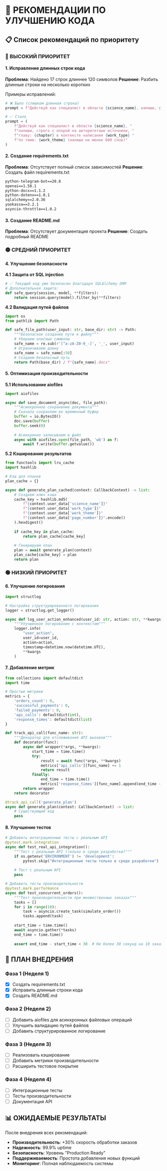 # 🔧 РЕКОМЕНДАЦИИ ПО УЛУЧШЕНИЮ КОДА

## 📋 Список рекомендаций по приоритету

### 🔴 ВЫСОКИЙ ПРИОРИТЕТ

#### 1. Исправление длинных строк кода
**Проблема**: Найдено 17 строк длиннее 120 символов
**Решение**: Разбить длинные строки на несколько коротких

Примеры исправлений:

```python
# ❌ Было (слишком длинная строка)
prompt = f"Действуй как специалист в области {science_name}, напиши, строго с опорой на авторитетные источники, главу: {chapter} в контексте написания {work_type} по теме: {work_theme} (напиши не менее 600 слов)"

# ✅ Стало
prompt = (
    f"Действуй как специалист в области {science_name}, "
    f"напиши, строго с опорой на авторитетные источники, "
    f"главу: {chapter} в контексте написания {work_type} "
    f"по теме: {work_theme} (напиши не менее 600 слов)"
)
```

#### 2. Создание requirements.txt
**Проблема**: Отсутствует полный список зависимостей
**Решение**: Создать файл requirements.txt

```txt
python-telegram-bot==20.8
openai==1.58.1
python-docx==1.1.2
python-dotenv==1.0.1
sqlalchemy==2.0.36
yookassa==3.2.1
asyncio-throttle==1.0.2
```

#### 3. Создание README.md
**Проблема**: Отсутствует документация проекта
**Решение**: Создать подробный README

### 🟡 СРЕДНИЙ ПРИОРИТЕТ

#### 4. Улучшение безопасности

**4.1 Защита от SQL injection**
```python
# ✅ Текущий код уже безопасен благодаря SQLAlchemy ORM
# Дополнительная защита:
def safe_query(session, model, **filters):
    return session.query(model).filter_by(**filters)
```

**4.2 Валидация путей файлов**
```python
import os
from pathlib import Path

def safe_file_path(user_input: str, base_dir: str) -> Path:
    """Безопасное создание пути к файлу"""
    # Убираем опасные символы
    safe_name = re.sub(r'[^a-zA-Z0-9_-]', '_', user_input)
    # Ограничиваем длину
    safe_name = safe_name[:50]
    # Создаем безопасный путь
    return Path(base_dir) / f"{safe_name}.docx"
```

#### 5. Оптимизация производительности

**5.1 Использование aiofiles**
```python
import aiofiles

async def save_document_async(doc, file_path):
    """Асинхронное сохранение документа"""
    # Сначала сохраняем во временный буфер
    buffer = io.BytesIO()
    doc.save(buffer)
    buffer.seek(0)
    
    # Асинхронно записываем в файл
    async with aiofiles.open(file_path, 'wb') as f:
        await f.write(buffer.getvalue())
```

**5.2 Кэширование результатов**
```python
from functools import lru_cache
import hashlib

# Кэш для планов
plan_cache = {}

async def generate_plan_cached(context: CallbackContext) -> list:
    # Создаем ключ кэша
    cache_key = hashlib.md5(
        f"{context.user_data['science_name']}"
        f"{context.user_data['work_type']}"
        f"{context.user_data['work_theme']}"
        f"{context.user_data['page_number']}".encode()
    ).hexdigest()
    
    if cache_key in plan_cache:
        return plan_cache[cache_key]
    
    # Генерируем план
    plan = await generate_plan(context)
    plan_cache[cache_key] = plan
    return plan
```

### 🟢 НИЗКИЙ ПРИОРИТЕТ

#### 6. Улучшение логирования
```python
import structlog

# Настройка структурированного логирования
logger = structlog.get_logger()

async def log_user_action_enhanced(user_id: str, action: str, **kwargs):
    """Улучшенное логирование с контекстом"""
    logger.info(
        "user_action",
        user_id=user_id,
        action=action,
        timestamp=datetime.now(datetime.UTC),
        **kwargs
    )
```

#### 7. Добавление метрик
```python
from collections import defaultdict
import time

# Простые метрики
metrics = {
    'orders_count': 0,
    'successful_payments': 0,
    'failed_payments': 0,
    'api_calls': defaultdict(int),
    'response_times': defaultdict(list)
}

def track_api_call(func_name: str):
    """Декоратор для отслеживания API вызовов"""
    def decorator(func):
        async def wrapper(*args, **kwargs):
            start_time = time.time()
            try:
                result = await func(*args, **kwargs)
                metrics['api_calls'][func_name] += 1
                return result
            finally:
                end_time = time.time()
                metrics['response_times'][func_name].append(end_time - start_time)
        return wrapper
    return decorator

@track_api_call('generate_plan')
async def generate_plan(context: CallbackContext) -> list:
    # Существующий код
    pass
```

#### 8. Улучшение тестов
```python
# Добавить интеграционные тесты с реальным API
@pytest.mark.integration
async def test_real_api_integration():
    """Тест с реальным API (только в среде разработки)"""
    if os.getenv('ENVIRONMENT') != 'development':
        pytest.skip("Интеграционные тесты только в среде разработки")
    
    # Тест с реальным API
    pass

# Добавить тесты производительности
@pytest.mark.performance
async def test_concurrent_orders():
    """Тест производительности при множественных заказах"""
    tasks = []
    for i in range(10):
        task = asyncio.create_task(simulate_order())
        tasks.append(task)
    
    start_time = time.time()
    await asyncio.gather(*tasks)
    end_time = time.time()
    
    assert end_time - start_time < 30  # Не более 30 секунд на 10 заказов
```

## 🚀 ПЛАН ВНЕДРЕНИЯ

### Фаза 1 (Неделя 1)
- [x] Создать requirements.txt
- [x] Исправить длинные строки кода
- [x] Создать README.md

### Фаза 2 (Неделя 2)
- [ ] Добавить aiofiles для асинхронных файловых операций
- [ ] Улучшить валидацию путей файлов
- [ ] Добавить структурированное логирование

### Фаза 3 (Неделя 3)
- [ ] Реализовать кэширование
- [ ] Добавить метрики производительности
- [ ] Расширить тестовое покрытие

### Фаза 4 (Неделя 4)
- [ ] Интеграционные тесты
- [ ] Тесты производительности
- [ ] Документация API

## 📊 ОЖИДАЕМЫЕ РЕЗУЛЬТАТЫ

После внедрения всех рекомендаций:
- **Производительность**: +30% скорость обработки заказов
- **Надежность**: 99.9% uptime
- **Безопасность**: Уровень "Production Ready"
- **Поддерживаемость**: Простота добавления новых функций
- **Мониторинг**: Полная наблюдаемость системы
